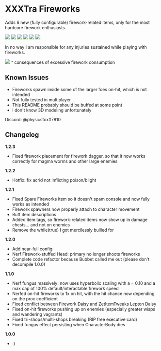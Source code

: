 # XXXTra Fireworks

Adds 6 new (fully configurable) firework-related items, only for the most hardcore firework enthusiasts. 

![](https://cdn.discordapp.com/attachments/980994338190426123/984597321339777024/fireworkdagger.PNG)
![](https://cdn.discordapp.com/attachments/980994338190426123/984600501825982514/fungus.PNG)
![](https://cdn.discordapp.com/attachments/980994338190426123/984597321851502632/fireworkdaisy.PNG)
![](https://cdn.discordapp.com/attachments/980994338190426123/984597322195419176/fireworkhead.PNG)
![](https://cdn.discordapp.com/attachments/980994338190426123/984597322430304276/fireworkbottle.PNG)
![](https://cdn.discordapp.com/attachments/980994338190426123/984597322648412160/fireworkdrones.PNG)

In no way I am responsible for any injuries sustained while playing with fireworks. 

![](https://cdn.discordapp.com/attachments/882390720898551811/983971893189152788/unknown.png)
^ consequences of excessive firework consumption

## Known Issues

* Fireworks spawn inside some of the larger foes on-hit, which is not intended
* Not fully tested in multiplayer
* This README probably should be buffed at some point
* I don't know 3D modeling unfortunately

Discord: @physicsfox#7810 

## Changelog
**1.2.3**
* Fixed firework placement for firework dagger, so that it now works correctly for magma worms and other large enemies

**1.2.2**
* Hotfix: fix acrid not inflicting poison/blight

**1.2.1**
* Fixed Spare Fireworks item so it doesn't spam console and now fully works as intended
* Firework spawners now properly attach to character movement
* Buff item descriptions
* Added item tags, so firework-related items now show up in damage chests... and not on enemies
* Remove the while(true) I got mercilessly bullied for

**1.2.0**
* Add near-full config
* Nerf Firework-stuffed Head: primary no longer shoots fireworks
* Complete code refactor because Bubbet called me out (please don't decompile 1.0.0)

**1.1.0**
* Nerf fungus massively: now uses hyperbolic scaling with a = 0.10 and a max cap of 100% default/interactable firework speed
* Nerfed on-hit fireworks to 1x on hit, with the hit chance now depending on the proc coefficient
* Fixed conflict between Firework Daisy and ZetItemTweaks Lepton Daisy
* Fixed on-hit fireworks pushing up on enemies (especially greater wisps and wandering vagrants)
* Fixed tri-shops/multi-shops breaking (RIP free executive card)
* Fixed fungus effect persisting when CharacterBody dies

**1.0.0**

* :) 
